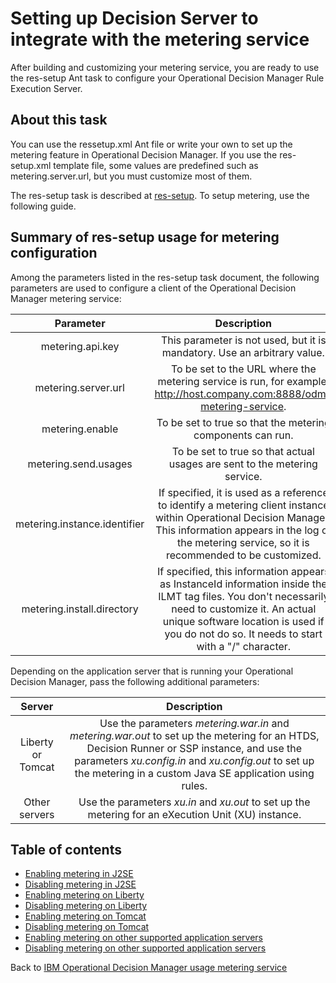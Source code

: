 # Setting up Decision Server to integrate with the metering service

After building and customizing your metering service, you are ready to use the res-setup Ant task to configure your Operational Decision Manager Rule Execution Server.

## About this task

You can use the ressetup.xml Ant file or write your own to set up the metering feature in Operational Decision Manager. If you use the res-setup.xml template file, some values are predefined such as metering.server.url, but you must customize most of them.

The res-setup task is described at [res-setup](https://www.ibm.com/docs/en/odm/9.5.0?topic=setup-res). To setup metering, use the following guide.

## Summary of res-setup usage for metering configuration

Among the parameters listed in the res-setup task document, the following parameters are used to configure a client of the Operational Decision Manager metering service:

Parameter | Description
:-: | :-:
metering.api.key | This parameter is not used, but it is mandatory. Use an arbitrary value.
metering.server.url | To be set to the URL where the metering service is run, for example, http://host.company.com:8888/odm-metering-service. <!-- markdown-link-check-disable-line -->
metering.enable | To be set to true so that the metering components can run.
metering.send.usages | To be set to true so that actual usages are sent to the metering service.
metering.instance.identifier | If specified, it is used as a reference to identify a metering client instance within Operational Decision Manager. This information appears in the log of the metering service, so it is recommended to be customized.
metering.install.directory | If specified, this information appears as InstanceId information inside the ILMT tag files. You don't necessarily need to customize it. An actual unique software location is used if you do not do so. It needs to start with a "/" character.

Depending on the application server that is running your Operational Decision Manager, pass the following additional parameters:

Server | Description
:-: | :-:
Liberty or Tomcat | Use the parameters *metering.war.in* and *metering.war.out* to set up the metering for an HTDS, Decision Runner or SSP instance, and use the parameters *xu.config.in* and *xu.config.out* to set up the metering in a custom Java SE application using rules.
Other servers | Use the parameters *xu.in* and *xu.out* to set up the metering for an eXecution Unit (XU) instance.

## Table of contents

-   [Enabling metering in J2SE](servers/enablej2se.md)
-   [Disabling metering in J2SE](servers/disablej2se.md)
-   [Enabling metering on Liberty](servers/enableliberty.md)
-   [Disabling metering on Liberty](servers/disableliberty.md)
-   [Enabling metering on Tomcat](servers/enabletomcat.md)
-   [Disabling metering on Tomcat](servers/disabletomcat.md)
-   [Enabling metering on other supported application servers](servers/enablewas.md)
-   [Disabling metering on other supported application servers](servers/disablewas.md)

Back to [IBM Operational Decision Manager usage metering service](../README.md)
